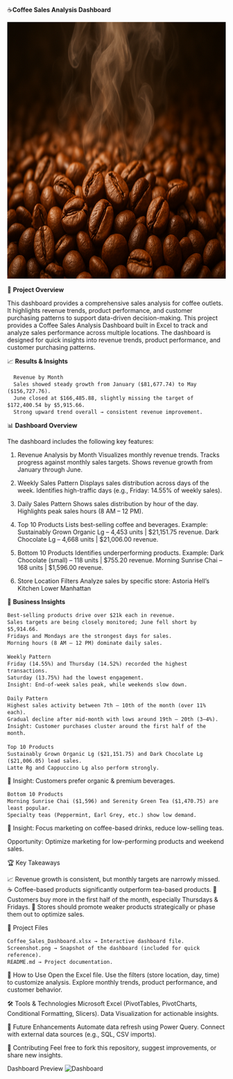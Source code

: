 ☕**Coffee Sales Analysis Dashboard**


<img width="1090" height="592" alt="Dashboard" src="https://github.com/adityatarwatkar26/Coffee-Sales-Analysis/blob/main/Coffee_Beans_image.png" />

🚀 **Project Overview**

   This dashboard provides a comprehensive sales analysis for coffee outlets.
   It highlights revenue trends, product performance, and customer purchasing patterns to support data-driven decision-making.
   This project provides a Coffee Sales Analysis Dashboard built in Excel to track and analyze sales performance across multiple locations. 
   The dashboard is designed for quick insights into revenue trends, product performance, and customer purchasing patterns.

   📈 **Results & Insights**
   
      Revenue by Month
      Sales showed steady growth from January ($81,677.74) to May ($156,727.76).
      June closed at $166,485.88, slightly missing the target of $172,400.54 by $5,915.66.
      Strong upward trend overall → consistent revenue improvement.

📊 **Dashboard Overview**

The dashboard includes the following key features:

1. Revenue Analysis by Month
   Visualizes monthly revenue trends.
   Tracks progress against monthly sales targets.
   Shows revenue growth from January through June.

2. Weekly Sales Pattern
   Displays sales distribution across days of the week.
   Identifies high-traffic days (e.g., Friday: 14.55% of weekly sales).

3. Daily Sales Pattern
   Shows sales distribution by hour of the day.
   Highlights peak sales hours (8 AM – 12 PM).

4. Top 10 Products
   Lists best-selling coffee and beverages.
   Example:
   Sustainably Grown Organic Lg – 4,453 units | $21,151.75 revenue.
   Dark Chocolate Lg – 4,668 units | $21,006.00 revenue.

5. Bottom 10 Products
   Identifies underperforming products.
   Example:
   Dark Chocolate (small) – 118 units | $755.20 revenue.
   Morning Sunrise Chai – 168 units | $1,596.00 revenue.

6. Store Location Filters
   Analyze sales by specific store:
   Astoria
   Hell’s Kitchen
   Lower Manhattan

🎯 **Business Insights**

    Best-selling products drive over $21k each in revenue.
    Sales targets are being closely monitored; June fell short by $5,914.66.
    Fridays and Mondays are the strongest days for sales.
    Morning hours (8 AM – 12 PM) dominate daily sales.

    Weekly Pattern
    Friday (14.55%) and Thursday (14.52%) recorded the highest transactions.
    Saturday (13.75%) had the lowest engagement.
    Insight: End-of-week sales peak, while weekends slow down.

    Daily Pattern
    Highest sales activity between 7th – 10th of the month (over 11% each).
    Gradual decline after mid-month with lows around 19th – 20th (3–4%).
    Insight: Customer purchases cluster around the first half of the month.

    Top 10 Products
    Sustainably Grown Organic Lg ($21,151.75) and Dark Chocolate Lg ($21,006.05) lead sales.
    Latte Rg and Cappuccino Lg also perform strongly.
   📌 Insight: Customers prefer organic & premium beverages.

    Bottom 10 Products
    Morning Sunrise Chai ($1,596) and Serenity Green Tea ($1,470.75) are least popular.
    Specialty teas (Peppermint, Earl Grey, etc.) show low demand.
   📌 Insight: Focus marketing on coffee-based drinks, reduce low-selling teas.

Opportunity: Optimize marketing for low-performing products and weekend sales.

  🏆 Key Takeaways
  
  📈 Revenue growth is consistent, but monthly targets are narrowly missed.
  ☕ Coffee-based products significantly outperform tea-based products.
  📅 Customers buy more in the first half of the month, especially Thursdays & Fridays.
  📌 Stores should promote weaker products strategically or phase them out to optimize sales.

📂 Project Files

    Coffee_Sales_Dashboard.xlsx → Interactive dashboard file.
    Screenshot.png → Snapshot of the dashboard (included for quick reference).
    README.md → Project documentation.

🚀 How to Use
    Open the Excel file.
    Use the filters (store location, day, time) to customize analysis.
    Explore monthly trends, product performance, and customer behavior.

🛠️ Tools & Technologies
    Microsoft Excel (PivotTables, PivotCharts, Conditional Formatting, Slicers).
    Data Visualization for actionable insights.

📌 Future Enhancements
    Automate data refresh using Power Query.
    Connect with external data sources (e.g., SQL, CSV imports).


🤝 Contributing
    Feel free to fork this repository, suggest improvements, or share new insights.

Dashboard Preview
<img width="1090" height="592" alt="Dashboard" src="https://github.com/user-attachments/assets/e28949f7-4133-406e-b44a-6fdeb7aa5917" />


